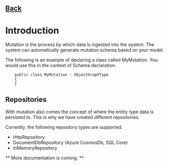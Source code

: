 ## [Back](../Documentation/README.md)

# Introduction

Mutation is the process by which data is ingested into the system. The system can automatically generate mutation schema based on your model.

The following is an example of declaring a class called MyMutation. You would use this in the context of Schema declaration.

```
	public class MyMutation : ObjectGraphType
	{
	}
```

## Repositories

With mutation also comes the concept of where the entity type data is persisted to. This is why we have created different repositories.

Currently, the following repository types are supported.

- HttpRepository
- DocumentDbRepository (Azure CosmosDb, SQL Core)
- InMemoryRepository

** More documentation is coming. **